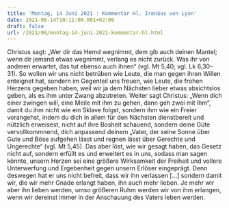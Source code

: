 ```yaml
---
title: 'Montag, 14 Juni 2021 : Kommentar Hl. Irenäus von Lyon'
date: 2021-06-14T10:11:00.001+02:00
draft: false
url: /2021/06/montag-14-juni-2021-kommentar-hl.html
---
```


Christus sagt: „Wer dir das Hemd wegnimmt, dem gib auch deinen Mantel; wenn dir jemand etwas wegnimmt, verlang es nicht zurück. Was ihr von anderen erwartet, das tut ebenso auch ihnen“ (vgl. Mt 5,40; vgl. Lk 6,30–31). So wollen wir uns nicht betrüben wie Leute, die man gegen ihren Willen enteignet hat, sondern im Gegenteil uns freuen, wie Leute, die frohen Herzens gegeben haben, weil wir ja dem Nächsten lieber etwas absichtslos geben, als es ihm unter Zwang abzutreten. Weiter sagt Christus: „Wenn dich einer zwingen will, eine Meile mit ihm zu gehen, dann geh zwei mit ihm“, damit du ihm nicht wie ein Sklave folgst, sondern ihm wie ein Freier vorangehst, indem du dich in allem für den Nächsten dienstbereit und nützlich erweisest, nicht auf ihre Bosheit schauend, sondern deine Güte vervollkommnend, dich anpassend deinem „Vater, der seine Sonne über Gute und Böse aufgehen lässt und regnen lässt über Gerechte und Ungerechte“ (vgl. Mt 5,45). Das aber löst, wie wir gesagt haben, das Gesetz nicht auf, sondern erfüllt es und erweitert es in uns, sodass man sagen könnte, unsern Herzen sei eine größere Wirksamkeit der Freiheit und vollere Unterwerfung und Ergebenheit gegen unsern Erlöser eingeprägt. Denn deswegen hat er uns nicht befreit, dass wir ihn verlassen \[…\] sondern damit wir, die wir mehr Gnade erlangt haben, ihn auch mehr lieben. Je mehr wir aber ihn lieben werden, umso größeren Ruhm werden wir von ihm erlangen, wenn wir dereinst immer in der Anschauung des Vaters leben werden.